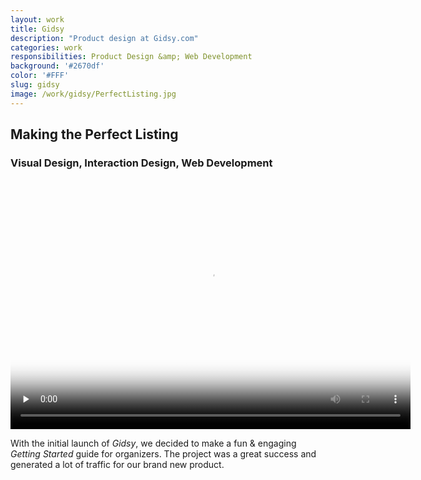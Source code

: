 ```yaml
---
layout: work
title: Gidsy
description: "Product design at Gidsy.com"
categories: work
responsibilities: Product Design &amp; Web Development
background: '#2670df'
color: '#FFF'
slug: gidsy
image: /work/gidsy/PerfectListing.jpg
---
```


<h2>Making the Perfect Listing</h2>
<h3>Visual Design, Interaction Design, Web Development</h3>

<div>
  <video id="making_the_perfect_listing" class="browser_img" title="Making the Perfect Listing - Gidsy.com"
    preload="none" width="640" height="400" poster="{{ site.root }}{{ page.image }}" data-setup="{}">
    <source src="{{ site.root }}/work/gidsy/PerfectListing.mp4" type='video/mp4'>
    <source src="{{ site.root }}/work/gidsy/PerfectListing.webm" type='video/webm'>
  </video>
</div>

With the initial launch of <em>Gidsy</em>, we decided to make a fun & engaging <em>Getting Started</em> guide for organizers. The project was a great success and generated a lot of traffic for our brand new product.
